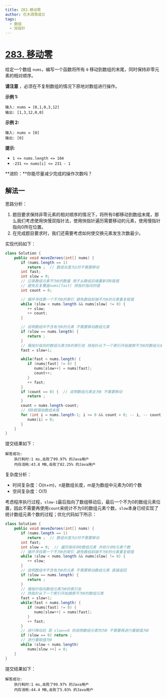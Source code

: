 ```yaml
---
title: 283.移动零
author: 花木凋零成兰
tags:
  - 数组
  - 双指针
---
```



# [283. 移动零](https://leetcode.cn/problems/move-zeroes/description/)

给定一个数组 `nums`，编写一个函数将所有 `0` 移动到数组的末尾，同时保持非零元素的相对顺序。

**请注意** ，必须在不复制数组的情况下原地对数组进行操作。

**示例 1:**

```
输入: nums = [0,1,0,3,12]
输出: [1,3,12,0,0]
```

**示例 2:**

```
输入: nums = [0]
输出: [0]
```

**提示**:

- `1 <= nums.length <= 104`
- `-231 <= nums[i] <= 231 - 1`

**进阶：**你能尽量减少完成的操作次数吗？

## 解法一

思路分析：

1. 题目要求保持非零元素的相对顺序的情况下，将所有0都移动到数组末尾，那么我们考虑使用快慢双指针法，使用快指针遍历需要移动的元素，使用慢指针指向0所在位置。
2. 在完成题目要求时，我们还需要考虑如何使交换元素发生次数最少。

实现代码如下：

```java
class Solution {
    public void moveZeroes(int[] nums) {
       if (nums.length == 1)
          return ;  // 数组长度为1时不需要移动
       int fast;
       int slow = 0;
       // 记录数组元素不为0的数量 用于从数组后端重新将0赋值
       // 避免反复覆盖nums[fast] 快指针指向的值
       int count = 0;

       // 循环寻找第一个不为0的索引 避免数组前端不为0的元素重复赋值
       while (slow < nums.length && nums[slow] != 0) {
          ++ slow;
          ++ count;
       }

       // 说明数组中不含有为0的元素 不需要移动数组元素
       if (slow == nums.length) {
          return ;
       }
       // 慢指针指向的数组元素为0的索引处 快指针从下一个索引开始搜索不为0的数组元素
       fast = slow+1;

       while(fast < nums.length) {
          if (nums[fast] != 0) {
             nums[slow++] = nums[fast];
             count++;
          }
          ++ fast;
       }
       if (count == 0) {  // 说明数组元素全为0 不需要移动
          return ;
       }
       count = nums.length-count;
       // 将0赋值给数组末尾
       for (int i = nums.length-1; i >= 0 && count > 0; -- i, -- count) {
          nums[i] = 0;
       }
    }
}
```

提交结果如下：

```text
解答成功:
	执行耗时:1 ms,击败了99.97% 的Java用户
	内存消耗:43.8 MB,击败了82.25% 的Java用户
```

复杂度分析：

- 时间复杂度：O(n+m)，n是数组长度，m是为数组中元素为0的个数
- 空间复杂度：O(1)

考虑程序执行过程，`slow-1`最后指向了数组移动后，最后一个不为0的数组元素位置，因此不需要再使用`count`来统计不为0的数组元素个数，`slow`本身已经实现了统计数组元素个数的过程；优化代码如下所示：

```java
class Solution {
    public void moveZeroes(int[] nums) {
       if (nums.length == 1)
          return ;  // 数组长度为1时不需要移动
       int fast;
       int slow = 0;  // 遍历保存非0数组元素 并统计非0元素个数
       // 循环寻找第一个不为0的索引 避免数组前端不为0的元素重复赋值
       while (slow < nums.length && nums[slow] != 0) {
          ++ slow;
       }
       // 说明数组中不含有为0的元素 不需要移动数组元素 直接返回
       if (slow == nums.length) {
          return ;
       }
       // 慢指针指向数组元素为0的索引处
       // 快指针从下一个索引开始搜索不为0的数组元素
       fast = slow+1;
       while(fast < nums.length) {
          if (nums[fast] != 0) {
             nums[slow++] = nums[fast];
          }
          ++ fast;
       }
       // 进行移动后 若 slow==0 则说明数组元素均为0 不需要再进行重赋值为0
       if (slow == 0) return ;
       // 进行重赋值为0
       while (slow < nums.length)
          nums[slow ++] = 0;
    }
}
```

提交结果如下：

```text
解答成功:
	执行耗时:1 ms,击败了99.97% 的Java用户
	内存消耗:44.4 MB,击败了5.03% 的Java用户
```

